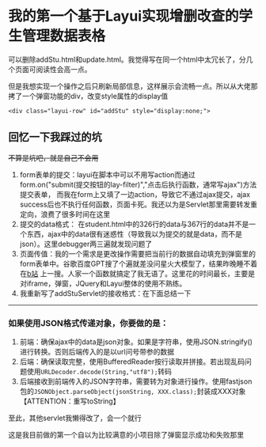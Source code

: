 # 我的第一个基于Layui实现增删改查的学生管理数据表格

可以删除addStu.html和update.html。我觉得写在同一个html中太冗长了，分几个页面可阅读性会高一点。

但是我想实现一个操作之后只刷新局部信息，这样展示会流畅一点。所以从大佬那拷了一个弹窗功能的div，改变style属性的display值

`<div class="layui-row" id="addStu" style="display:none;">`


## 回忆一下我踩过的坑
~~不算是坑吧，就是自己不会用~~
1. form表单的提交：layui在脚本中可以不用写action而通过form.on("submit(提交按钮的lay-filter)","点击后执行函数，通常写ajax")方法提交表单，
而我在form上又填了一边action，导致它不通过ajax提交，ajax success后也不执行任何函数，页面卡死。我还以为是Servlet那里需要转发重定向，浪费了很多时间在这里
2. 提交的data格式： 在student.html中的326行的data与367行的data并不是一个东西，ajax中的data很有迷惑性（导致我以为提交的就是data，而不是json）。这里debugger两三遍就发现问题了
3. 页面传值：我的一个需求是更改操作需要把当前行的数据自动填充到弹窗里的form表单中。谷歌百度GPT搜了个遍就差没问星火大模型了，结果昨晚睡不着在[b站](https://www.bilibili.com/video/BV1jX4y1t7EH/?p=6&share_source=copy_web&vd_source=1697141e3e3763e3917ed950f71a6c1c&t=421)
上一搜。人家一个函数就搞定了我无语了。这里花的时间最长，主要是对iframe，弹窗，JQuery和Layui整体的使用不熟练。
4. 我重新写了addStuServlet的接收格式：在下面总结一下
<hr>

### 如果使用JSON格式传递对象，你要做的是：
1. 前端：确保ajax中的data是json对象。如果是字符串，使用JSON.stringify()进行转换。否则后端传入的是以url问号带参的数据
2. 后端：确保读取完整，使用BufferedReader按行读取并拼接。若出现乱码问题使用`URLDecoder.decode(String,"utf8");`转码
3. 后端接收到前端传入的JSON字符串，需要转为对象进行操作。使用fastjson包的`JSONObject.parseObject(jsonString, XXX.class);`封装成XXX对象【ATTENTION：重写toString】

至此，其他servlet我懒得改了，会一个就行

这是我目前做的第一个自以为比较满意的小项目除了弹窗显示成功和失败那里

